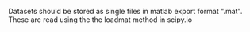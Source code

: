 Datasets should be stored as single files in matlab export format ".mat". These are read using the the loadmat method in scipy.io
